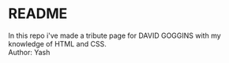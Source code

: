 # README
In this repo i've made a tribute page for DAVID GOGGINS with my knowledge of HTML and CSS.
<br>
Author: Yash
